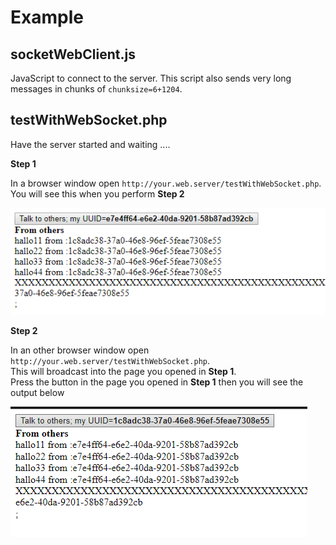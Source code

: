 
# Example


## socketWebClient.js

JavaScript to connect to the server.
This script also sends very long messages in chunks of `chunksize=6+1204`.  



## testWithWebSocket.php

Have the server started and waiting ....

**Step 1**

In a browser window open `http://your.web.server/testWithWebSocket.php`.  
You will see this when you perform **Step 2**

![webApp](w1.png)

**Step 2**

In an other browser window open `http://your.web.server/testWithWebSocket.php`.  
This will broadcast into the page you opened  in **Step 1**.  
Press the button in the page you opened in **Step 1** then you will see the output below

![webApp](w2.png)

